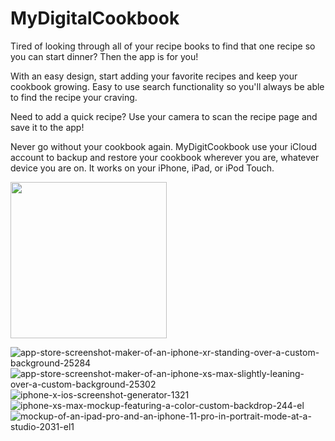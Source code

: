 # MyDigitalCookbook

Tired of looking through all of your recipe books to find that one recipe so you can start dinner? Then the app is for you!




With an easy design, start adding your favorite recipes and keep your cookbook growing. Easy to use search functionality so you'll always be able to find the recipe your craving. 

Need to add a quick recipe? Use your camera to scan the recipe page and save it to the app! 

Never go without your cookbook again. MyDigitCookbook use your iCloud account to backup and restore your cookbook wherever you are, whatever device you are on. It works on your iPhone, iPad, or iPod Touch.


<img src="https://user-images.githubusercontent.com/30535541/110221118-f7568e00-7e8f-11eb-9018-02d0a2112a07.png" width="250" height="250">


![app-store-screenshot-maker-of-an-iphone-xr-standing-over-a-custom-background-25284](https://user-images.githubusercontent.com/30535541/110221121-fa517e80-7e8f-11eb-8eac-72a9aab3f262.png)
![app-store-screenshot-maker-of-an-iphone-xs-max-slightly-leaning-over-a-custom-background-25302](https://user-images.githubusercontent.com/30535541/110221123-fb82ab80-7e8f-11eb-98f4-63b10c06f2b5.png)
![iphone-x-ios-screenshot-generator-1321](https://user-images.githubusercontent.com/30535541/110221125-fc1b4200-7e8f-11eb-8383-496f6ef42b5d.png)
![iphone-xs-max-mockup-featuring-a-color-custom-backdrop-244-el](https://user-images.githubusercontent.com/30535541/110221127-fcb3d880-7e8f-11eb-91de-4e8a24c6544e.png)
![mockup-of-an-ipad-pro-and-an-iphone-11-pro-in-portrait-mode-at-a-studio-2031-el1](https://user-images.githubusercontent.com/30535541/110221128-fd4c6f00-7e8f-11eb-86b7-0fd47ea22c73.png)
